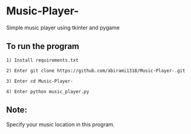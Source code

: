 # Music-Player-
Simple music player using tkinter and pygame
## To run the program
    
    1) Install requirements.txt
    
    2) Enter git clone https://github.com/abirami1318/Music-Player-.git
    
    3) Enter cd Music-Player-
    
    4) Enter python music_player.py
## Note:
Specify your music location in this program.
